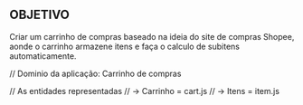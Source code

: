 ## OBJETIVO

Criar um carrinho de compras baseado na ideia do site de compras Shopee, aonde o carrinho armazene itens  e faça o calculo de subitens automaticamente.

// Dominio da aplicação: Carrinho de compras

// As entidades representadas
// -> Carrinho = cart.js
// -> Itens = item.js


